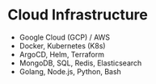 # Cloud Infrastructure

- Google Cloud (GCP) / AWS
- Docker, Kubernetes (K8s)
- ArgoCD, Helm, Terraform
- MongoDB, SQL, Redis, Elasticsearch
- Golang, Node.js, Python, Bash
